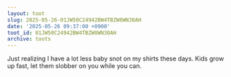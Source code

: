 ```yaml
---
layout: toot
slug: 2025-05-26-01JW50C24942BW4TBZW8WN30AH
date: '2025-05-26 09:37:00 +0900'
toot_id: 01JW50C24942BW4TBZW8WN30AH
archive: toots
---
```

<p>Just realizing I have a lot less baby snot on my shirts these days. Kids grow up fast, let them slobber on you while you can.</p>
<div class='gallery'></div>
